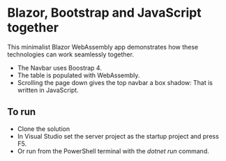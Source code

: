 # Blazor, Bootstrap and JavaScript together

This minimalist Blazor WebAssembly app demonstrates how these technologies can work seamlessly together.

- The Navbar uses Boostrap 4.
- The table is populated with WebAssembly.
- Scrolling the page down gives the top navbar a box shadow: That is written in JavaScript.

## To run
- Clone the solution
- In Visual Studio set the server project as the startup project and press F5.
- Or run from the PowerShell terminal with the *dotnet run* command.
